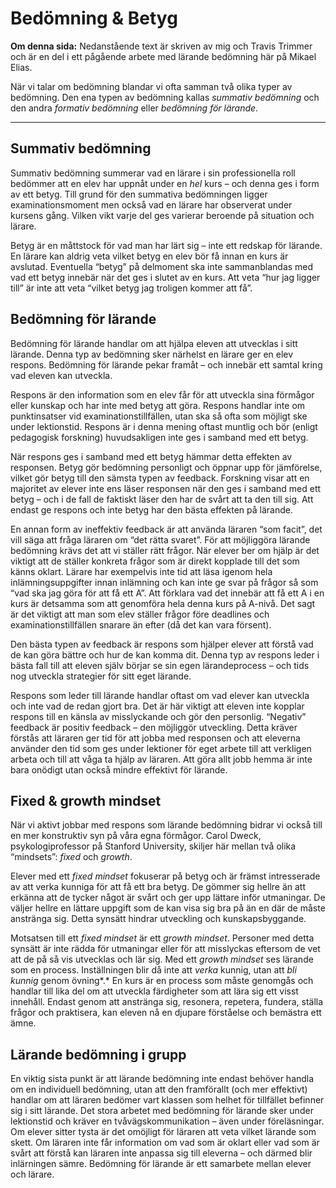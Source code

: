 # Bedömning & Betyg

**Om denna sida:** Nedanstående text är skriven av mig och Travis Trimmer och är en del i ett pågående arbete med lärande bedömning här på Mikael Elias. 

När vi talar om bedömning blandar vi ofta samman två olika typer av bedömning. Den ena typen av bedömning kallas *summativ bedömning* och den andra *formativ bedömning* eller *bedömning för lärande*.

***

## Summativ bedömning

Summativ bedömning summerar vad en lärare i sin professionella roll bedömmer att en elev har uppnåt under en *hel* kurs – och denna ges i form av ett betyg. Till grund för den summativa bedömningen ligger examinationsmoment men också vad en lärare har observerat under kursens gång. Vilken vikt varje del ges varierar beroende på situation och lärare. 

<!--**OBS:** I den mån lärare använder allmänna observationer i klassrummet i sin summativa bedömning är det alltid till elevens fördel och aldrig nackdel. Det som händer på lektioner kan höja eleven rent betygsmässigt, men i princip aldrig sänka eleven (till skillnad från examinationer).  -->

Betyg är en måttstock för vad man har lärt sig – inte ett redskap för lärande. En lärare kan aldrig veta vilket betyg en elev bör få innan en kurs är avslutad. Eventuella “betyg” på  delmoment ska inte sammanblandas med vad ett betyg innebär när det ges i slutet av en kurs. Att veta “hur jag ligger till” är inte att veta “vilket betyg jag troligen kommer att få”.

## Bedömning för lärande

Bedömning för lärande handlar om att hjälpa eleven att utvecklas i sitt lärande. Denna typ av bedömning sker närhelst en lärare ger en elev respons. Bedömning för lärande pekar framåt – och innebär ett samtal kring vad eleven kan utveckla.

Respons är den information som en elev får för att utveckla sina förmågor eller kunskap och har inte med betyg att göra. Respons handlar inte om punktinsatser vid examinationstillfällen, utan ska så ofta som möjligt ske under lektionstid. Respons är i denna mening oftast muntlig och bör (enligt pedagogisk forskning) huvudsakligen inte ges i samband med ett betyg.

När respons ges i samband med ett betyg hämmar detta effekten av responsen. Betyg gör bedömning personligt och öppnar upp för jämförelse, vilket gör betyg till den sämsta typen av feedback. Forskning visar att en majoritet av elever inte ens läser responsen när den ges i samband med ett betyg – och i de fall de faktiskt läser den har de svårt att ta den till sig. Att endast ge respons och inte betyg har den bästa effekten på lärande.

En annan form av ineffektiv feedback är att använda läraren “som facit”, det vill säga att fråga läraren om “det rätta svaret”. För att möjliggöra lärande bedömning krävs det att vi ställer rätt frågor. När elever ber om hjälp är det viktigt att de ställer konkreta frågor som är direkt kopplade till det som känns oklart. Lärare har exempelvis inte tid att läsa igenom hela inlämningsuppgifter innan inlämning och kan inte ge svar på frågor så som “vad ska jag göra för att få ett A”. Att förklara vad det innebär att få ett A i en kurs är detsamma som att genomföra hela denna kurs på A-nivå. Det sagt är det viktigt att man som elev ställer frågor före deadlines och examinationstillfällen snarare än efter (då det kan vara försent).

Den bästa typen av feedback är respons som hjälper elever att förstå vad de kan göra bättre och hur de kan komma dit. Denna typ av respons leder i bästa fall till att eleven själv börjar se sin egen lärandeprocess – och tids nog utveckla strategier för sitt eget lärande.

Respons som leder till lärande handlar oftast om vad elever kan utveckla och inte vad de redan gjort bra. Det är här viktigt att eleven inte kopplar respons till en känsla av misslyckande och gör den personlig. “Negativ” feedback är positiv feedback – den möjliggör utveckling. Detta kräver förstås att läraren ger tid för att jobba med responsen och att eleverna använder den tid som ges under lektioner för eget arbete till att verkligen arbeta och till att våga ta hjälp av läraren. Att göra allt jobb hemma är inte bara onödigt utan också mindre effektivt för lärande.

## Fixed & growth mindset

När vi aktivt jobbar med respons som lärande bedömning bidrar vi också till en mer konstruktiv syn på våra egna förmågor. Carol Dweck, psykologiprofessor på Stanford University, skiljer här mellan två olika “mindsets”: *fixed* och *growth*.

Elever med ett *fixed mindset* fokuserar på betyg och är främst intresserade av att verka kunniga för att få ett bra betyg. De gömmer sig hellre än att erkänna att de tycker något är svårt och ger upp lättare inför utmaningar. De väljer hellre en lättare uppgift som de kan visa sig bra på än en där de måste anstränga sig. Detta synsätt hindrar utveckling och kunskapsbyggande.

Motsatsen till ett *fixed mindset* är ett *growth mindset*. Personer med detta synsätt är inte rädda för utmaningar eller för att misslyckas eftersom de vet att de på så vis utvecklas och lär sig. Med ett *growth mindset* ses lärande som en process. Inställningen blir då inte att *verka* kunnig, utan att *bli kunnig* genom övning*.* En kurs är en process som måste genomgås och handlar till lika del om att utveckla färdigheter som att lära sig ett visst innehåll. Endast genom att anstränga sig, resonera, repetera, fundera, ställa frågor och praktisera, kan eleven nå en djupare förståelse och bemästra ett ämne.

## Lärande bedömning i grupp

En viktig sista punkt är att lärande bedömning inte endast behöver handla om en individuell bedömning, utan att den framförallt (och mer effektivt) handlar om att läraren bedömer vart klassen som helhet för tillfället befinner sig i sitt lärande. Det stora arbetet med bedömning för lärande sker under lektionstid och kräver en tvåvägskommunikation – även under föreläsningar. Om elever sitter tysta är det omöjligt för läraren att veta vilket lärande som skett. Om läraren inte får information om vad som är oklart eller vad som är svårt att förstå kan läraren inte anpassa sig till eleverna – och därmed blir inlärningen sämre. Bedömning för lärande är ett samarbete mellan elever och lärare.
